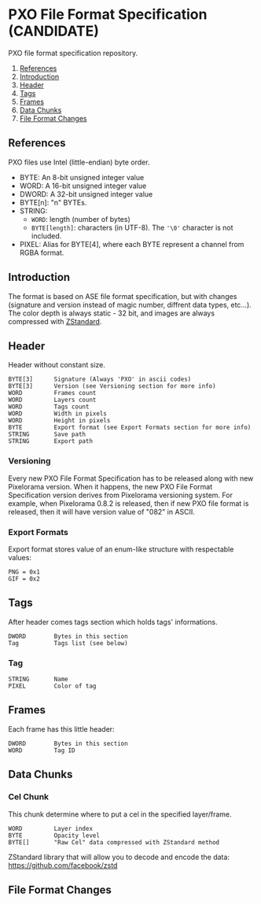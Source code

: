 # PXO File Format Specification (CANDIDATE)
PXO file format specification repository.

1. [References](#references)
2. [Introduction](#introduction)
3. [Header](#header)
4. [Tags](#tags)
5. [Frames](#frames)
6. [Data Chunks](#data-chunks)
7. [File Format Changes](#file-format-changes)

## References
PXO files use Intel (little-endian) byte order.

* BYTE: An 8-bit unsigned integer value
* WORD: A 16-bit unsigned integer value
* DWORD: A 32-bit unsigned integer value
* BYTE[n]: "n" BYTEs.
* STRING:
    - `WORD`: length (number of bytes)
    - `BYTE[length]`: characters (in UTF-8). The `'\0'` character is not included.
* PIXEL: Alias for BYTE[4], where each BYTE represent a channel from RGBA format.

## Introduction
The format is based on ASE file format specification, but with changes (signature and version instead of magic number, diffrent data types, etc...). The color depth is always static - 32 bit, and images are always compressed with [ZStandard](https://github.com/facebook/zstd).

## Header
Header without constant size.

    BYTE[3]      Signature (Always 'PXO' in ascii codes)
    BYTE[3]      Version (see Versioning section for more info)
    WORD         Frames count
    WORD         Layers count
    WORD         Tags count
    WORD         Width in pixels
    WORD         Height in pixels
    BYTE         Export format (see Export Formats section for more info)
    STRING       Save path
    STRING       Export path

### Versioning
Every new PXO File Format Specification has to be released along with new Pixelorama version. When it happens, the new PXO File Format Specification version derives from Pixelorama versioning system. For example, when Pixelorama 0.8.2 is released, then if new PXO file format is released, then it will have version value of "082" in ASCII.

### Export Formats
Export format stores value of an enum-like structure with respectable values:

    PNG = 0x1
    GIF = 0x2

## Tags
After header comes tags section which holds tags' informations.

    DWORD        Bytes in this section
    Tag          Tags list (see below)

### Tag

    STRING       Name
    PIXEL        Color of tag

## Frames
Each frame has this little header:

    DWORD        Bytes in this section
    WORD         Tag ID

## Data Chunks

### Cel Chunk
This chunk determine where to put a cel in the specified layer/frame.

    WORD         Layer index
    BYTE         Opacity level
    BYTE[]       "Raw Cel" data compressed with ZStandard method

ZStandard library that will allow you to decode and encode the data: https://github.com/facebook/zstd

## File Format Changes